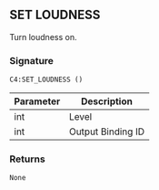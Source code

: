 ## SET LOUDNESS

Turn loudness on.


### Signature

`C4:SET_LOUDNESS ()`


| Parameter | Description |
| --- | --- |
| int | Level |
| int | Output Binding ID |


### Returns

`None`
